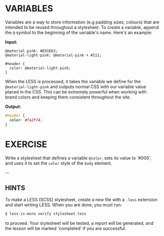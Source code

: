 # VARIABLES

Variables are a way to store information (e.g padding sizes, colours) that are intended to be reused throughout a stylesheet. To create a variable, append the `@` symbol to the beginning of the variable's name. Here's an example:

**Input:**
```less
@material-pink: #E91E63;
@material-light-pink: @material-pink + #111;

#header {
  color: @material-light-pink;
}
```

When the LESS is processed, it takes the variable we define for the `@material-light-pink` and outputs normal CSS with our variable value placed in the CSS. This can be extremely powerful when working with brand colors and keeping them consistent throughout the site.

**Output:**
```css
#header {
  color: #fa2f74;
}
```

# EXERCISE

Write a stylesheet that defines a variable `@color`, sets its value to '#000', and uses it to set the `color` style of the `body` element.

--
## HINTS

To make a LESS (SCSS) stylesheet, create a new file with a `.less` extension and start writing LESS. When you are done, you must run:

```sh
$ less-is-more verify stylesheet.less
```

to proceed. Your stylesheet will be tested, a report will be generated, and the lesson will be marked 'completed' if you are successful.
